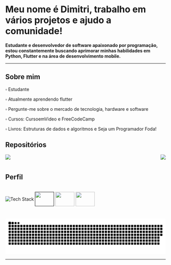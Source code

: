 # Meu nome é Dimitri, trabalho em vários projetos e ajudo a comunidade!
**Estudante e desenvolvedor de software apaixonado por programação, estou constantemente buscando aprimorar minhas habilidades em Python, Flutter e na área de desenvolvimento mobile.**

---

## Sobre mim

▫️ Estudante

▫️ Atualmente aprendendo flutter

▫️ Pergunte-me sobre o mercado de tecnologia, hardware e software

▫️ Cursos: CursoemVideo e FreeCodeCamp

▫️ Livros: Estruturas de dados e algoritmos e Seja um Programador Foda!

## Repositórios
<div>
  <a href="https://github.com/Dimitri-Matheus/Minidex" target="_blank"><img src="https://github-readme-stats-dimitri-matheus.vercel.app/api/pin/?username=Dimitri-Matheus&repo=Minidex&theme=dark&show_owner=false&hide_border=false&bg_color=0d1117&text_color=ffffff&icon_color=407BFF&title_color=ffffff&border_color=191d24" target="_blank"></a>
  <a href="https://github.com/Dimitri-Matheus/Simpliclima" target="_blank"><img src="https://github-readme-stats-dimitri-matheus.vercel.app/api/pin/?username=Dimitri-Matheus&repo=Simpliclima&theme=dark&show_owner=false&hide_border=false&bg_color=0d1117&text_color=ffffff&icon_color=407BFF&title_color=ffffff&border_color=191d24" target="_blank" align="right"></a>
</div>

#

## Perfil
<div>
  <div style="display: inline_block"></div><br>
    <img height="100" width="600" align="center" alt="Tech Stack" src="https://github-readme-tech-stack.vercel.app/api/cards?title=Tech+Stack&align=center&titleAlign=center&lineCount=1&theme=github_dark_green&hideBg=true&bg=%230D1117&badge=%23161B22&border=%2321262D&titleColor=%23407BFF&line1=python%2CPython%2Cffffff%3Bflutter%2Cflutter%2Cffffff%3Bdart%2Cdart%2Cffffff%3Bjavascript%2Cjavascript%2Cffffff%3B" />
    <a href="" target="_blank"><img height="45" width="60" align="center" src="https://cdn.simpleicons.org/linkedin/407BFF" /></a>
    <a href="https://www.instagram.com/dimi_math/" target="_blank"><img height="45" width="60" align="center" src="https://cdn.simpleicons.org/instagram/407BFF" /></a>
    <a href="mailto:dimitrimatheusdeoliveira@gmail.com" target="_blank"><img height="45" width="60" align="center" src="https://cdn.simpleicons.org/gmail/407BFF" /></a>
</div>

#

![snake gif](https://github.com/Dimitri-Matheus/Dimitri-Matheus/blob/output/github-contribution-grid-snake-dark.svg)

---
